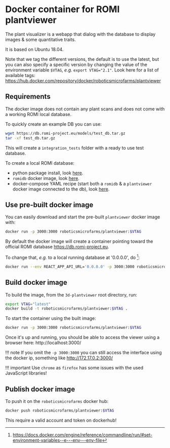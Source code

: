 Docker container for ROMI plantviewer
=====================================

The plant visualizer is a webapp that dialog with the database to display images & some quantitative traits.

It is based on Ubuntu 18.04.

Note that we tag the different versions, the default is to use the latest, but you can also specify a specific version by changing the value of the environment variable `$VTAG`, *e.g.* `export VTAG="2.1"`.
Look here for a list of available tags: https://hub.docker.com/repository/docker/roboticsmicrofarms/plantviewer


## Requirements

The docker image does not contain any plant scans and does not come with a working ROMI local database.

To quickly create an example DB you can use:
```bash
wget https://db.romi-project.eu/models/test_db.tar.gz
tar -xf test_db.tar.gz
```
This will create a `integration_tests` folder with a ready to use test database. 

To create a local ROMI database:

* python package install, look [here](../install/romidb_setup.md).
* `romidb` docker image, look [here](romidb_docker.md).
* docker-compose YAML recipe (start both a `romidb` & a `plantviewer` docker image connected to the db), look [here](docker_compose.md).


## Use pre-built docker image
You can easily download and start the pre-built `plantviewer` docker image with:
```bash
docker run -p 3000:3000 roboticsmicrofarms/plantviewer:$VTAG
```

By default the docker image will create a container pointing toward the official ROMI database https://db.romi-project.eu.

To change that, _e.g._ to a local running database at '0.0.0.0', do [^1]:
```bash
docker run --env REACT_APP_API_URL='0.0.0.0' -p 3000:3000 roboticsmicrofarms/plantviewer:$VTAG
```

[^1]: https://docs.docker.com/engine/reference/commandline/run/#set-environment-variables--e---env---env-file

## Build docker image
To build the image, from the `3d-plantviewer` root directory, run:
```bash
export VTAG="latest"
docker build -t roboticsmicrofarms/plantviewer:$VTAG .
```
To start the container using the built image:
```bash
docker run -p 3000:3000 roboticsmicrofarms/plantviewer:$VTAG
```
Once it's up and running, you should be able to access the viewer using a browser here: http://localhost:3000/

!!! note
    If you omit the `-p 3000:3000` you can still access the interface using the docker ip, something like http://172.17.0.2:3000/

!!! important
    Use `chrome` as `firefox` has some issues with the used JavaScript libraries!


## Publish docker image
To push it on the `roboticsmicrofarms` docker hub:
```bash
docker push roboticsmicrofarms/plantviewer:$VTAG
```
This require a valid account and token on dockerhub!

